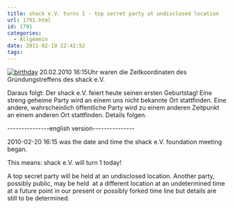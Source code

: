 ```yaml
---
title: shack e.V. turns 1 - top secret party at undisclosed location
url: 1791.html
id: 1791
categories:
  - Allgemein
date: 2011-02-19 22:42:52
tags:
---
```


[![](https://blog.shackspace.de/wp-content/uploads/2011/02/birthday.png "birthday")](https://blog.shackspace.de/wp-content/uploads/2011/02/birthday.png)
20.02.2010 16:15Uhr waren die Zeitkoordinaten des Gründungstreffens des shack e.V.

Daraus folgt: Der shack e.V. feiert heute seinen ersten Geburtstag!
Eine streng geheime Party wird an einem uns nicht bekannte Ort stattfinden. Eine andere, wahrscheinlich öffentliche Party wird zu einem anderen Zeitpunkt an einem anderen Ort stattfinden. Details folgen.

---------------english version---------------

2010-02-20 16:15 was the date and time the shack e.V. foundation meeting began.

This means: shack e.V. will turn 1 today!

A top secret party will be held at an undisclosed location. Another party, possibly public, may be held  at a different location at an undetermined time at a future point in our present or possibly forked time line but details are still to be determined.